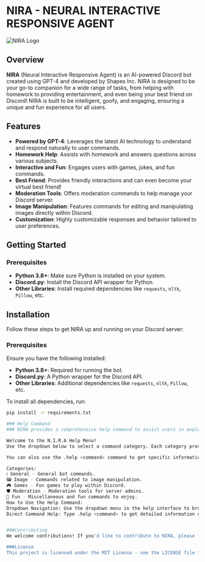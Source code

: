 # NIRA - NEURAL INTERACTIVE RESPONSIVE AGENT

![NIRA Logo](https://path/to/your/logo.png) <!-- Replace with the actual path to your logo -->

## Overview

**NIRA** (Neural Interactive Responsive Agent) is an AI-powered Discord bot created using GPT-4 and developed by Shapes Inc. NIRA is designed to be your go-to companion for a wide range of tasks, from helping with homework to providing entertainment, and even being your best friend on Discord! NIRA is built to be intelligent, goofy, and engaging, ensuring a unique and fun experience for all users.

## Features

- **Powered by GPT-4**: Leverages the latest AI technology to understand and respond naturally to user commands.
- **Homework Help**: Assists with homework and answers questions across various subjects.
- **Interactive and Fun**: Engages users with games, jokes, and fun commands.
- **Best Friend**: Provides friendly interactions and can even become your virtual best friend!
- **Moderation Tools**: Offers moderation commands to help manage your Discord server.
- **Image Manipulation**: Features commands for editing and manipulating images directly within Discord.
- **Customization**: Highly customizable responses and behavior tailored to user preferences.

## Getting Started

### Prerequisites

- **Python 3.8+**: Make sure Python is installed on your system.
- **Discord.py**: Install the Discord API wrapper for Python.
- **Other Libraries**: Install required dependencies like `requests`, `nltk`, `Pillow`, etc.

## Installation

Follow these steps to get NIRA up and running on your Discord server:

### Prerequisites

Ensure you have the following installed:

- **Python 3.8+**: Required for running the bot.
- **Discord.py**: A Python wrapper for the Discord API.
- **Other Libraries**: Additional dependencies like `requests`, `nltk`, `Pillow`, etc.

To install all dependencies, run:

```bash
pip install -r requirements.txt

### Help Command
### NIRA provides a comprehensive help command to assist users in exploring its functionalities.

Welcome to the N.I.R.A Help Menu!
Use the dropdown below to select a command category. Each category provides detailed information about the commands available within it.

You can also use the .help <command> command to get specific information on any command.

Categories:
ℹ️ General - General bot commands.
🖼️ Image - Commands related to image manipulation.
🎮 Games - Fun games to play within Discord.
🛡️ Moderation - Moderation tools for server admins.
🎉 Fun - Miscellaneous and fun commands to enjoy.
How to Use the Help Command:
Dropdown Navigation: Use the dropdown menu in the help interface to browse different command categories.
Direct Command Help: Type .help <command> to get detailed information on how to use a specific command.


###Contributing
We welcome contributions! If you'd like to contribute to NIRA, please fork the repository and submit a pull request. For significant changes, please open an issue to discuss your ideas first.

###License
This project is licensed under the MIT License - see the LICENSE file for more details.
